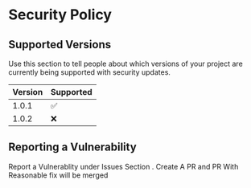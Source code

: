 # Security Policy

## Supported Versions

Use this section to tell people about which versions of your project are
currently being supported with security updates.

| Version | Supported          |
| ------- | ------------------ |
| 1.0.1   | :white_check_mark: |
| 1.0.2   | :x:                |


## Reporting a Vulnerability

Report a Vulnerablity under Issues Section . Create A PR and PR With Reasonable fix will be merged 
